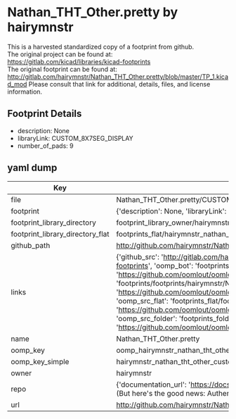 # Nathan_THT_Other.pretty by hairymnstr  
This is a harvested standardized copy of a footprint from github.  
The original project can be found at:  
https://gitlab.com/kicad/libraries/kicad-footprints  
The original footprint can be found at:
http://gitlab.com/hairymnstr/Nathan_THT_Other.pretty/blob/master/TP_1.kicad_mod
Please consult that link for additional, details, files, and license information.  
## Footprint Details
* description: None  
* libraryLink: CUSTOM_8X7SEG_DISPLAY  
* number_of_pads: 9  
## yaml dump  
| Key | Value |  
| --- | --- |  
| file | Nathan_THT_Other.pretty/CUSTOM_8X7SEG_DISPLAY.kicad_mod |  
| footprint | {'description': None, 'libraryLink': 'CUSTOM_8X7SEG_DISPLAY', 'number_of_pads': 9} |  
| footprint_library_directory | footprint_library_owner/hairymnstr_Nathan_THT_Other.pretty |  
| footprint_library_directory_flat | footprints_flat/hairymnstr_nathan_tht_other_custom_8x7seg_display/working |  
| github_path | http://github.com/hairymnstr/Nathan_THT_Other.pretty/blob/master/CUSTOM_8X7SEG_DISPLAY.kicad_mod |  
| links | {'github_src': 'http://gitlab.com/hairymnstr/Nathan_THT_Other.pretty/blob/master/TP_1.kicad_mod', 'github_src_repo': 'https://gitlab.com/kicad/libraries/kicad-footprints', 'oomp_bot': 'footprints/hairymnstr_nathan_tht_other_custom_8x7seg_display/working', 'oomp_bot_github': 'https://github.com/oomlout/oomlout_oomp_footprint_bot/tree/main/footprints/hairymnstr_nathan_tht_other_custom_8x7seg_display/working', 'oomp_doc': 'footprints/footprints/hairymnstr/Nathan_THT_Other/CUSTOM_8X7SEG_DISPLAY/working/', 'oomp_doc_github': 'https://github.com/oomlout/oomlout_oomp_footprint_doc/tree/main/footprints/footprints/hairymnstr/Nathan_THT_Other/CUSTOM_8X7SEG_DISPLAY/working', 'oomp_src_flat': 'footprints_flat/footprints_flat/hairymnstr_nathan_tht_other_custom_8x7seg_display/working', 'oomp_src_flat_github': 'https://github.com/oomlout/oomlout_oomp_footprint_src/tree/main/footprints_flat/hairymnstr_nathan_tht_other_custom_8x7seg_display/working', 'oomp_src_folder': 'footprints_folder/footprints_folder/hairymnstr/Nathan_THT_Other/CUSTOM_8X7SEG_DISPLAY/working', 'oomp_src_folder_github': 'https://github.com/oomlout/oomlout_oomp_footprint_src/tree/main/footprints_folder/hairymnstr/Nathan_THT_Other/CUSTOM_8X7SEG_DISPLAY/working'} |  
| name | Nathan_THT_Other.pretty |  
| oomp_key | oomp_hairymnstr_nathan_tht_other_custom_8x7seg_display |  
| oomp_key_simple | hairymnstr_nathan_tht_other_custom_8x7seg_display |  
| owner | hairymnstr |  
| repo | {'documentation_url': 'https://docs.github.com/rest/overview/resources-in-the-rest-api#rate-limiting', 'message': "API rate limit exceeded for 84.66.173.59. (But here's the good news: Authenticated requests get a higher rate limit. Check out the documentation for more details.)"} |  
| url | http://github.com/hairymnstr/Nathan_THT_Other.pretty |  

